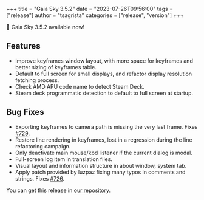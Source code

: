 +++
title = "Gaia Sky 3.5.2"
date = "2023-07-26T09:56:00"
tags = ["release"]
author = "tsagrista"
categories = ["release", "version"]
+++

📢 Gaia Sky 3.5.2 available now!

<!--more-->


## Features
- Improve keyframes window layout, with more space for keyframes and better sizing of keyframes table.
- Default to full screen for small displays, and refactor display resolution fetching process.
- Check AMD APU code name to detect Steam Deck.
- Steam deck programmatic detection to default to full screen at startup.

## Bug Fixes
- Exporting keyframes to camera path is missing the very last frame. Fixes [#729](https://codeberg.org/gaiasky/gaiasky/issues/729).
- Restore line rendering in keyframes, lost in a regression during the line refactoring campaign.
- Only deactivate main mouse/kbd listener if the current dialog is modal.
- Full-screen log item in translation files.
- Visual layout and information structure in about window, system tab.
- Apply patch provided by luzpaz fixing many typos in comments and strings. Fixes [#726](https://codeberg.org/gaiasky/gaiasky/issues/726).

You can get this release in [our repository](https://gaia.ari.uni-heidelberg.de/gaiasky/releases//3.5.2.f8a396004/).